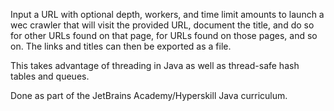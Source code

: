 Input a URL with optional depth, workers, and time limit amounts to launch a wec crawler that will visit the provided URL, document the title, and do so for other URLs found on that page, for URLs found on those pages, and so on. The links and titles can then be exported as a file.

This takes advantage of threading in Java as well as thread-safe hash tables and queues.

Done as part of the JetBrains Academy/Hyperskill Java curriculum.
